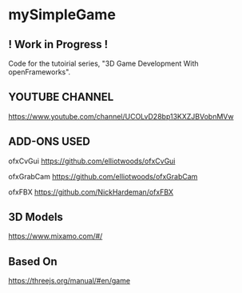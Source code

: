 # mySimpleGame

## ! Work in Progress ! ##

Code for the tutoirial series, "3D Game Development With openFrameworks".

## YOUTUBE CHANNEL ## 

https://www.youtube.com/channel/UCOLvD28bp13KXZJBVobnMVw 

## ADD-ONS USED ##

ofxCvGui
https://github.com/elliotwoods/ofxCvGui 

ofxGrabCam
https://github.com/elliotwoods/ofxGrabCam

ofxFBX
https://github.com/NickHardeman/ofxFBX 

## 3D Models ##
https://www.mixamo.com/#/ 

## Based On ##
https://threejs.org/manual/#en/game 
